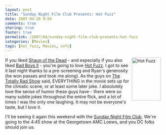 ```yaml
---
layout: post
title: "Sunday Night Film Club Presents: Hot Fuzz"
date: 2007-04-20 9:59
comments: true
sharing: true
footer: true
permalink: /2007/04/sunday-night-film-club-presents-hot-fuzz
categories: [Movies]
tags: [hot_fuzz, Movies, snfc]
---
```

<div class="imgRight"><a href="http://www.imdb.com/title/tt0425112/"><img alt="Hot Fuzz" src="/images/HotFuzz.jpg" width="94" height="140" align='right' /></a></div>

If you liked <a href="http://www.imdb.com/title/tt0365748/">Shaun of the Dead</a> - and especially if you also liked <a href="http://www.imdb.com/title/tt0172156/">Bad Boys II</a> - you're going to love <a href="http://www.imdb.com/title/tt0425112/">Hot Fuzz</a>.  I got to see it last night thanks to a pre-screening and Ryan's generosity (he won passes and took me along).  As the guys on <a href="http://revision3.com/trs">The Totally Rad Show</a> said, EVERYTHING in the movie sets up for the climatic scene, or at least some later joke.  I absolutely love the sense of humor these guys have - there were so many subtle jokes throughout the entire flick, and a lot of times I was the only one laughing.  It may not be everyone's taste, but I love it.

I'll be seeing it again this weekend with the <a href="http://www.sundaynightfilmclub.com/sub/dc/">Sunday Night Film Club</a>.  We're going to the 4:45 show at the Georgetown AMC Loews, and you DC folks should join us.
